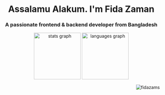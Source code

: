 <h1 align="center">Assalamu Alakum. I'm Fida Zaman</h1>
<h3 align="center">A passionate frontend & backend developer from Bangladesh</h3>



<div align="center">
  <img src="https://github-readme-stats.vercel.app/api?username=fidazams&hide_title=false&hide_rank=false&show_icons=true&include_all_commits=true&count_private=true&disable_animations=false&theme=dracula&locale=en&hide_border=false&order=1" height="150" alt="stats graph"  />
  <img src="https://github-readme-stats.vercel.app/api/top-langs?username=fidazams&locale=en&hide_title=false&layout=compact&card_width=320&langs_count=5&theme=dracula&hide_border=false&order=2" height="150" alt="languages graph"  />
</div>

<p align="right"> <img src="https://komarev.com/ghpvc/?username=fidazams&label=Profile%20views&color=0e75b6&style=flat" alt="fidazams" /> </p>
